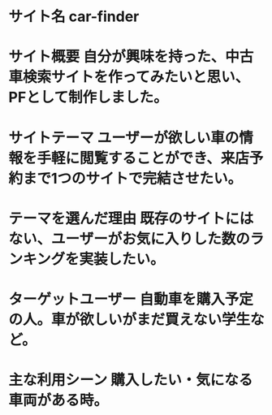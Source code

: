 # サイト名  car-finder
# サイト概要  自分が興味を持った、中古車検索サイトを作ってみたいと思い、PFとして制作しました。
# サイトテーマ  ユーザーが欲しい車の情報を手軽に閲覧することができ、来店予約まで1つのサイトで完結させたい。
# テーマを選んだ理由  既存のサイトにはない、ユーザーがお気に入りした数のランキングを実装したい。
# ターゲットユーザー  自動車を購入予定の人。車が欲しいがまだ買えない学生など。
# 主な利用シーン  購入したい・気になる車両がある時。